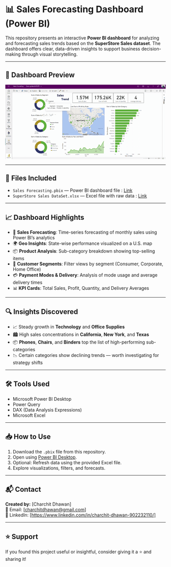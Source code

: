 # 📊 Sales Forecasting Dashboard (Power BI)

This repository presents an interactive **Power BI dashboard** for analyzing and forecasting sales trends based on the **SuperStore Sales dataset**. The dashboard offers clear, data-driven insights to support business decision-making through visual storytelling.

---

## 🎥 Dashboard Preview

![Dashboard Preview](SalesForcasting-PowerBI-GIF.gif)

---

## 📁 Files Included

- `Sales Forecasting.pbix` — Power BI dashboard file : [Link](https://drive.google.com/file/d/19tq3HR59WglTfN5xHu45BS5l48O8ajFp/view?usp=sharing) 
- `SuperStore Sales DataSet.xlsx` — Excel file with raw data : [Link](https://docs.google.com/spreadsheets/d/1zhA7vW_gXcdELm5LBwne-QsbYsvmy2Nf/edit?usp=sharing&ouid=113253472637395191501&rtpof=true&sd=true)

---

## 📈 Dashboard Highlights

- 📅 **Sales Forecasting**: Time-series forecasting of monthly sales using Power BI’s analytics
- 🌍 **Geo Insights**: State-wise performance visualized on a U.S. map
- 📦 **Product Analysis**: Sub-category breakdown showing top-selling items
- 👥 **Customer Segments**: Filter views by segment (Consumer, Corporate, Home Office)
- 💳 **Payment Modes & Delivery**: Analysis of mode usage and average delivery times
- 📊 **KPI Cards**: Total Sales, Profit, Quantity, and Delivery Averages

---

## 🔍 Insights Discovered

- 📈 Steady growth in **Technology** and **Office Supplies**
- 🏙 High sales concentrations in **California**, **New York**, and **Texas**
- 📦 **Phones**, **Chairs**, and **Binders** top the list of high-performing sub-categories
- 📉 Certain categories show declining trends — worth investigating for strategy shifts

---

## 🛠 Tools Used

- Microsoft Power BI Desktop
- Power Query
- DAX (Data Analysis Expressions)
- Microsoft Excel

---

## 📥 How to Use

1. Download the `.pbix` file from this repository.
2. Open using [Power BI Desktop](https://powerbi.microsoft.com/desktop/).
3. Optional: Refresh data using the provided Excel file.
4. Explore visualizations, filters, and forecasts.

---

## 📬 Contact

**Created by:** [Charchit Dhawan]  
📧 Email: [charchitdhawan@gmail.com]  
💼 LinkedIn: [https://www.linkedin.com/in/charchit-dhawan-902232110/]  

---

## ⭐️ Support

If you found this project useful or insightful, consider giving it a ⭐️ and sharing it!

